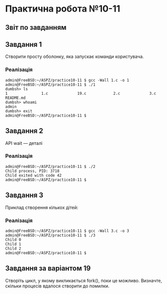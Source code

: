# Практична робота №10-11

## Звіт по завданням

## Завдання 1

Створити просту оболонку, яка запускає команди користувача.

### Реалізація

```shell
admin@FreeBSD:~/ASPZ/practice10-11 $ gcc -Wall 1.c -o 1
admin@FreeBSD:~/ASPZ/practice10-11 $ ./1
dumbsh> ls
1               1.c             19.c            2.c             3.c             README.md
dumbsh> whoami
admin
dumbsh> exit
admin@FreeBSD:~/ASPZ/practice10-11 $
```

## Завдання 2

API wait — деталі

### Реалізація

```shell
admin@FreeBSD:~/ASPZ/practice10-11 $ ./2
Child process, PID: 3718
Child exited with code 42
admin@FreeBSD:~/ASPZ/practice10-11 $
```

## Завдання 3

Приклад створення кількох дітей:


### Реалізація

```shell
admin@FreeBSD:~/ASPZ/practice10-11 $ gcc -Wall 3.c -o 3
admin@FreeBSD:~/ASPZ/practice10-11 $ ./3
Child 0
Child 1
Child 2
admin@FreeBSD:~/ASPZ/practice10-11 $
```

## Завдання за варіантом 19

Створіть цикл, у якому викликається fork(), поки це можливо. Визначте, скільки процесів вдалося створити до помилки.

